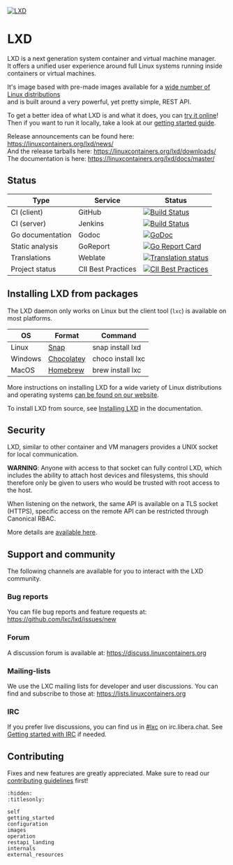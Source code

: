 [![LXD](https://linuxcontainers.org/static/img/containers.png)](https://linuxcontainers.org/lxd)
# LXD
LXD is a next generation system container and virtual machine manager.  
It offers a unified user experience around full Linux systems running inside containers or virtual machines.

It's image based with pre-made images available for a [wide number of Linux distributions](https://images.linuxcontainers.org)  
and is built around a very powerful, yet pretty simple, REST API.

To get a better idea of what LXD is and what it does, you can [try it online](https://linuxcontainers.org/lxd/try-it/)!  
Then if you want to run it locally, take a look at our [getting started guide](https://linuxcontainers.org/lxd/getting-started-cli/).

Release announcements can be found here: <https://linuxcontainers.org/lxd/news/>  
And the release tarballs here: <https://linuxcontainers.org/lxd/downloads/>
The documentation is here: <https://linuxcontainers.org/lxd/docs/master/>

## Status
Type                | Service               | Status
---                 | ---                   | ---
CI (client)         | GitHub                | [![Build Status](https://github.com/lxc/lxd/workflows/Client%20build%20and%20unit%20tests/badge.svg)](https://github.com/lxc/lxd/actions)
CI (server)         | Jenkins               | [![Build Status](https://jenkins.linuxcontainers.org/job/lxd-github-commit/badge/icon)](https://jenkins.linuxcontainers.org/job/lxd-github-commit/)
Go documentation    | Godoc                 | [![GoDoc](https://godoc.org/github.com/lxc/lxd/client?status.svg)](https://godoc.org/github.com/lxc/lxd/client)
Static analysis     | GoReport              | [![Go Report Card](https://goreportcard.com/badge/github.com/lxc/lxd)](https://goreportcard.com/report/github.com/lxc/lxd)
Translations        | Weblate               | [![Translation status](https://hosted.weblate.org/widgets/linux-containers/-/svg-badge.svg)](https://hosted.weblate.org/projects/linux-containers/lxd/)
Project status      | CII Best Practices    | [![CII Best Practices](https://bestpractices.coreinfrastructure.org/projects/1086/badge)](https://bestpractices.coreinfrastructure.org/projects/1086)

## Installing LXD from packages
The LXD daemon only works on Linux but the client tool (`lxc`) is available on most platforms.

OS                  | Format                                            | Command
---                 | ---                                               | ---
Linux               | [Snap](https://snapcraft.io/lxd)                  | snap install lxd
Windows             | [Chocolatey](https://chocolatey.org/packages/lxc) | choco install lxc
MacOS               | [Homebrew](https://formulae.brew.sh/formula/lxc)  | brew install lxc

More instructions on installing LXD for a wide variety of Linux distributions and operating systems [can be found on our website](https://linuxcontainers.org/lxd/getting-started-cli/).

To install LXD from source, see [Installing LXD](installing.md) in the documentation.

## Security
LXD, similar to other container and VM managers provides a UNIX socket for local communication.

**WARNING**: Anyone with access to that socket can fully control LXD, which includes
the ability to attach host devices and filesystems, this should
therefore only be given to users who would be trusted with root access
to the host.

When listening on the network, the same API is available on a TLS socket
(HTTPS), specific access on the remote API can be restricted through
Canonical RBAC.

More details are [available here](security.md).

## Support and community

The following channels are available for you to interact with the LXD community.

### Bug reports
You can file bug reports and feature requests at: <https://github.com/lxc/lxd/issues/new>

### Forum
A discussion forum is available at: <https://discuss.linuxcontainers.org>

### Mailing-lists
We use the LXC mailing lists for developer and user discussions. You can
find and subscribe to those at: <https://lists.linuxcontainers.org>

### IRC
If you prefer live discussions, you can find us in [#lxc](https://kiwiirc.com/client/irc.libera.chat/#lxc) on irc.libera.chat. See [Getting started with IRC](https://discuss.linuxcontainers.org/t/getting-started-with-irc/11920) if needed.

## Contributing
Fixes and new features are greatly appreciated. Make sure to read our [contributing guidelines](contributing.md) first!

```{toctree}
:hidden:
:titlesonly:

self
getting_started
configuration
images
operation
restapi_landing
internals
external_resources
```
